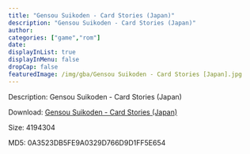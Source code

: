 ```yaml
---
title: "Gensou Suikoden - Card Stories (Japan)"
description: "Gensou Suikoden - Card Stories (Japan)"
author: 
categories: ["game","rom"]
date: 
displayInList: true
displayInMenu: false
dropCap: false
featuredImage: /img/gba/Gensou Suikoden - Card Stories [Japan].jpg
---
```


Description: Gensou Suikoden - Card Stories (Japan)

Download: <a style="text-decoration:underline;" href="https://mega.nz/#!yTZUWK7L!RuDQ04bsNlInPlSCcxsnoibAXjnJ006-igmNN02AM-g" target = "_blank" rel = "nofollow" > Gensou Suikoden - Card Stories (Japan)</a>

Size: 4194304

MD5: 0A3523DB5FE9A0329D766D9D1FF5E654

